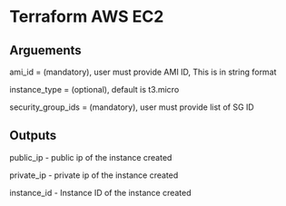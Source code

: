 # Terraform AWS EC2 

## Arguements 
ami_id = (mandatory), user must provide AMI ID, This is in string format

instance_type = (optional), default is t3.micro

security_group_ids = (mandatory), user must provide list of SG ID 

## Outputs 

public_ip - public ip of the instance created 

private_ip - private ip of the instance created 

instance_id - Instance ID of the instance created 
